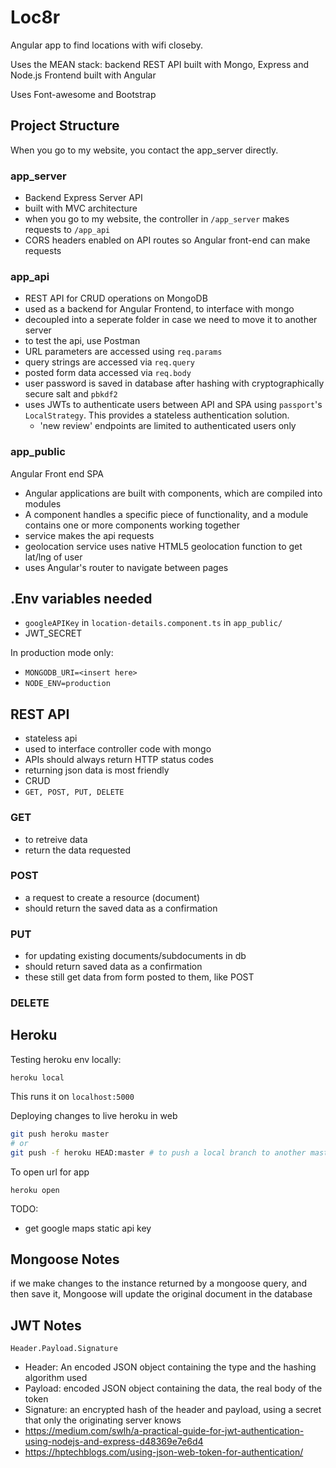 # Loc8r
Angular app to find locations with wifi closeby.

Uses the MEAN stack: backend REST API built with Mongo, Express and Node.js
Frontend built with Angular

Uses Font-awesome and Bootstrap

## Project Structure
When you go to my website, you contact the app_server directly.

### app_server
- Backend Express Server API
- built with MVC architecture
- when you go to my website, the controller in `/app_server` makes requests to `/app_api`
- CORS headers enabled on API routes so Angular front-end can make requests

### app_api
- REST API for CRUD operations on MongoDB
- used as a backend for Angular Frontend, to interface with mongo
- decoupled into a seperate folder in case we need to move it to another server
- to test the api, use Postman
- URL parameters are accessed using `req.params`
- query strings are accessed via `req.query`
- posted form data accessed via `req.body`
- user password is saved in database after hashing with cryptographically secure salt and `pbkdf2`
- uses JWTs to authenticate users between API and SPA using `passport`'s `LocalStrategy`. This provides a stateless authentication solution.
    - 'new review' endpoints are limited to authenticated users only

### app_public
Angular Front end SPA
- Angular applications are built with components, which are compiled into modules
- A component handles a specific piece of functionality, and a module contains one or more components working together
- service makes the api requests
- geolocation service uses native HTML5 geolocation function to get lat/lng of user
- uses Angular's router to navigate between pages

## .Env variables needed
- `googleAPIKey` in `location-details.component.ts` in `app_public/`
- JWT_SECRET

In production mode only:
- `MONGODB_URI=<insert here>`
- `NODE_ENV=production`

## REST API
- stateless api
- used to interface controller code with mongo
- APIs should always return HTTP status codes
- returning json data is most friendly
- CRUD
- `GET, POST, PUT, DELETE`

### GET
- to retreive data
- return the data requested

### POST
- a request to create a resource (document)
- should return the saved data as a confirmation

### PUT
- for updating existing documents/subdocuments in db
- should return saved data as a confirmation
- these still get data from form posted to them, like POST

### DELETE

## Heroku
Testing heroku env locally:
```
heroku local
```
This runs it on `localhost:5000`

Deploying changes to live heroku in web
``` bash
git push heroku master
# or
git push -f heroku HEAD:master # to push a local branch to another master
```

To open url for app
```
heroku open
```

TODO:
- get google maps static api key

## Mongoose Notes
if we make changes to the instance returned by a mongoose query, and then save it, Mongoose will update the original document in the database

## JWT Notes
`Header.Payload.Signature`
- Header: An encoded JSON object containing the type and the hashing algorithm
used
- Payload: encoded JSON object containing the data, the real body of the
token
- Signature: an encrypted hash of the header and payload, using a secret that
only the originating server knows
- https://medium.com/swlh/a-practical-guide-for-jwt-authentication-using-nodejs-and-express-d48369e7e6d4
- https://hptechblogs.com/using-json-web-token-for-authentication/